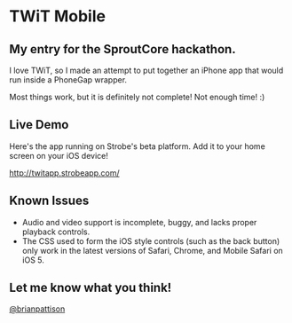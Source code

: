 TWiT Mobile
===========

## My entry for the SproutCore hackathon.

I love TWiT, so I made an attempt to put together an iPhone app that would run inside a PhoneGap wrapper.

Most things work, but it is definitely not complete! Not enough time! :)

## Live Demo

Here's the app running on Strobe's beta platform. Add it to your home screen on your iOS device!

<http://twitapp.strobeapp.com/>

## Known Issues

* Audio and video support is incomplete, buggy, and lacks proper playback controls.
* The CSS used to form the iOS style controls (such as the back button) only work in the latest versions of Safari, Chrome, and Mobile Safari on iOS 5.

## Let me know what you think!

[@brianpattison](http://twitter.com/brianpattison)